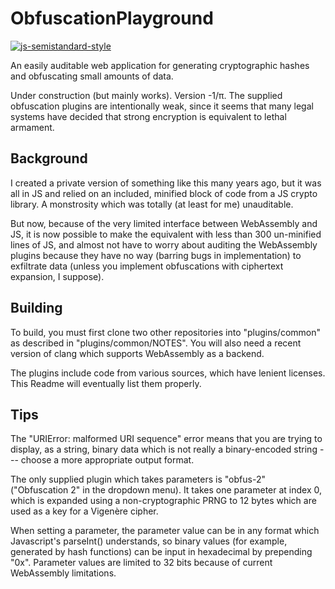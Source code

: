 # ObfuscationPlayground

[![js-semistandard-style](https://img.shields.io/badge/code%20style-semistandard-brightgreen.svg?style=flat-square)](https://github.com/standard/semistandard)

An easily auditable web application for generating cryptographic hashes and obfuscating small amounts of data.

Under construction (but mainly works). Version -1/π. The supplied obfuscation plugins are intentionally weak, since it seems that many legal systems have decided that strong encryption is equivalent to lethal armament.

## Background

I created a private version of something like this many years ago, but it was all in JS and relied on an included, minified block of code from a JS crypto library. A monstrosity which was totally (at least for me) unauditable.

But now, because of the very limited interface between WebAssembly and JS, it is now possible to make the equivalent with less than 300 un-minified lines of JS, and almost not have to worry about auditing the WebAssembly plugins because they have no way (barring bugs in implementation) to exfiltrate data (unless you implement obfuscations with ciphertext expansion, I suppose).

## Building

To build, you must first clone two other repositories into "plugins/common" as described in "plugins/common/NOTES". You will also need a recent version of clang which supports WebAssembly as a backend.

The plugins include code from various sources, which have lenient licenses. This Readme will eventually list them properly.

## Tips

The "URIError: malformed URI sequence" error means that you are trying to display, as a string, binary data which is not really a binary-encoded string --- choose a more appropriate output format.

The only supplied plugin which takes parameters is "obfus-2" ("Obfuscation 2" in the dropdown menu). It takes one parameter at index 0, which is expanded using a non-cryptographic PRNG to 12 bytes which are used as a key for a Vigenère cipher.

When setting a parameter, the parameter value can be in any format which Javascript's parseInt() understands, so binary values (for example, generated by hash functions) can be input in hexadecimal by prepending "0x". Parameter values are limited to 32 bits because of current WebAssembly limitations.
